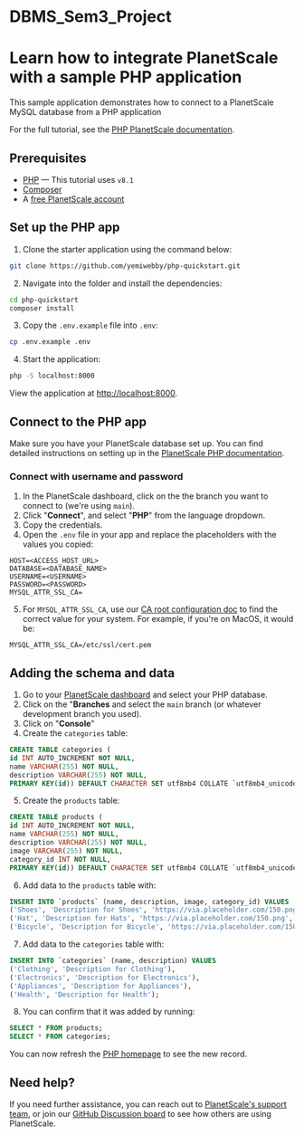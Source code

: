 # DBMS_Sem3_Project


# Learn how to integrate PlanetScale with a sample PHP application

This sample application demonstrates how to connect to a PlanetScale MySQL database from a PHP application

For the full tutorial, see the [PHP PlanetScale documentation](https://planetscale.com/docs/tutorials/connect-php-app).

## Prerequisites

- [PHP](https://www.php.net/manual/en/install.php) &mdash; This tutorial uses `v8.1`
- [Composer](https://getcomposer.org/)
- A [free PlanetScale account](https://auth.planetscale.com/sign-up)

## Set up the PHP app

1. Clone the starter application using the command below:

```bash
git clone https://github.com/yemiwebby/php-quickstart.git
```

2. Navigate into the folder and install the dependencies:

```bash
cd php-quickstart
composer install
```

3. Copy the `.env.example` file into `.env`:

```bash
cp .env.example .env
```

4. Start the application:

```bash
php -S localhost:8000
```

View the application at [http://localhost:8000](http://localhost:8000).

## Connect to the PHP app

Make sure you have your PlanetScale database set up. You can find detailed instructions on setting up in the [PlanetScale PHP documentation](https://planetscale.com/docs/tutorials/connect-php-app).

### Connect with username and password

1. In the PlanetScale dashboard, click on the the branch you want to connect to (we're using `main`).
2. Click "**Connect**", and select "**PHP**" from the language dropdown.
3. Copy the credentials.
4. Open the `.env` file in your app and replace the placeholders with the values you copied:

```
HOST=<ACCESS_HOST_URL>
DATABASE=<DATABASE_NAME>
USERNAME=<USERNAME>
PASSWORD=<PASSWORD>
MYSQL_ATTR_SSL_CA=
```

5. For `MYSQL_ATTR_SSL_CA`, use our [CA root configuration doc](/concepts/secure-connections#ca-root-configuration) to find the correct value for your system. For example, if you're on MacOS, it would be:

```
MYSQL_ATTR_SSL_CA=/etc/ssl/cert.pem
```

## Adding the schema and data

1. Go to your [PlanetScale dashboard](https://app.planetscale.com) and select your PHP database.
2. Click on the "**Branches** and select the `main` branch (or whatever development branch you used).
3. Click on "**Console**"
4. Create the `categories` table:

```sql
CREATE TABLE categories (
id INT AUTO_INCREMENT NOT NULL,
name VARCHAR(255) NOT NULL,
description VARCHAR(255) NOT NULL,
PRIMARY KEY(id)) DEFAULT CHARACTER SET utf8mb4 COLLATE `utf8mb4_unicode_ci` ENGINE = InnoDB;
```

5. Create the `products` table:

```sql
CREATE TABLE products (
id INT AUTO_INCREMENT NOT NULL,
name VARCHAR(255) NOT NULL,
description VARCHAR(255) NOT NULL,
image VARCHAR(255) NOT NULL,
category_id INT NOT NULL,
PRIMARY KEY(id)) DEFAULT CHARACTER SET utf8mb4 COLLATE `utf8mb4_unicode_ci` ENGINE = InnoDB;
```

6. Add data to the `products` table with:

```sql
INSERT INTO `products` (name, description, image, category_id) VALUES
('Shoes', 'Description for Shoes', 'https://via.placeholder.com/150.png', '1'),
('Hat', 'Description for Hats', 'https://via.placeholder.com/150.png', '1'),
('Bicycle', 'Description for Bicycle', 'https://via.placeholder.com/150.png', '4');
```

7. Add data to the `categories` table with:

```sql
INSERT INTO `categories` (name, description) VALUES
('Clothing', 'Description for Clothing'),
('Electronics', 'Description for Electronics'),
('Appliances', 'Description for Appliances'),
('Health', 'Description for Health');
```

8. You can confirm that it was added by running:

```sql
SELECT * FROM products;
SELECT * FROM categories;
```

You can now refresh the [PHP homepage](http://localhost:8000) to see the new record.

## Need help?

If you need further assistance, you can reach out to [PlanetScale's support team](https://www.planetscale.com/support), or join our [GitHub Discussion board](https://github.com/planetscale/beta/discussions) to see how others are using PlanetScale.